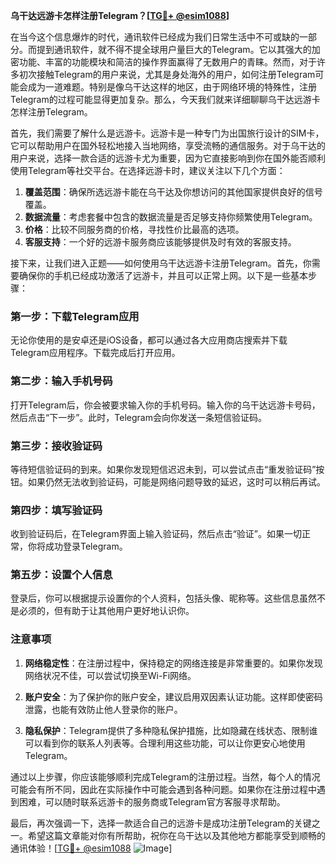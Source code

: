 **乌干达远游卡怎样注册Telegram？[[TG💪+ @esim1088](https://t.me/s/esim1088)]**

在当今这个信息爆炸的时代，通讯软件已经成为我们日常生活中不可或缺的一部分。而提到通讯软件，就不得不提全球用户量巨大的Telegram。它以其强大的加密功能、丰富的功能模块和简洁的操作界面赢得了无数用户的青睐。然而，对于许多初次接触Telegram的用户来说，尤其是身处海外的用户，如何注册Telegram可能会成为一道难题。特别是像乌干达这样的地区，由于网络环境的特殊性，注册Telegram的过程可能显得更加复杂。那么，今天我们就来详细聊聊乌干达远游卡怎样注册Telegram。

首先，我们需要了解什么是远游卡。远游卡是一种专门为出国旅行设计的SIM卡，它可以帮助用户在国外轻松地接入当地网络，享受流畅的通信服务。对于乌干达的用户来说，选择一款合适的远游卡尤为重要，因为它直接影响到你在国外能否顺利使用Telegram等社交平台。在选择远游卡时，建议关注以下几个方面：

1. **覆盖范围**：确保所选远游卡能在乌干达及你想访问的其他国家提供良好的信号覆盖。
2. **数据流量**：考虑套餐中包含的数据流量是否足够支持你频繁使用Telegram。
3. **价格**：比较不同服务商的价格，寻找性价比最高的选项。
4. **客服支持**：一个好的远游卡服务商应该能够提供及时有效的客服支持。

接下来，让我们进入正题——如何使用乌干达远游卡注册Telegram。首先，你需要确保你的手机已经成功激活了远游卡，并且可以正常上网。以下是一些基本步骤：

### 第一步：下载Telegram应用

无论你使用的是安卓还是iOS设备，都可以通过各大应用商店搜索并下载Telegram应用程序。下载完成后打开应用。

### 第二步：输入手机号码

打开Telegram后，你会被要求输入你的手机号码。输入你的乌干达远游卡号码，然后点击“下一步”。此时，Telegram会向你发送一条短信验证码。

### 第三步：接收验证码

等待短信验证码的到来。如果你发现短信迟迟未到，可以尝试点击“重发验证码”按钮。如果仍然无法收到验证码，可能是网络问题导致的延迟，这时可以稍后再试。

### 第四步：填写验证码

收到验证码后，在Telegram界面上输入验证码，然后点击“验证”。如果一切正常，你将成功登录Telegram。

### 第五步：设置个人信息

登录后，你可以根据提示设置你的个人资料，包括头像、昵称等。这些信息虽然不是必须的，但有助于让其他用户更好地认识你。

### 注意事项

1. **网络稳定性**：在注册过程中，保持稳定的网络连接是非常重要的。如果你发现网络状况不佳，可以尝试切换至Wi-Fi网络。
   
2. **账户安全**：为了保护你的账户安全，建议启用双因素认证功能。这样即使密码泄露，也能有效防止他人登录你的账户。

3. **隐私保护**：Telegram提供了多种隐私保护措施，比如隐藏在线状态、限制谁可以看到你的联系人列表等。合理利用这些功能，可以让你更安心地使用Telegram。

通过以上步骤，你应该能够顺利完成Telegram的注册过程。当然，每个人的情况可能会有所不同，因此在实际操作中可能会遇到各种问题。如果你在注册过程中遇到困难，可以随时联系远游卡的服务商或Telegram官方客服寻求帮助。

最后，再次强调一下，选择一款适合自己的远游卡是成功注册Telegram的关键之一。希望这篇文章能对你有所帮助，祝你在乌干达以及其他地方都能享受到顺畅的通讯体验！[[TG💪+ @esim1088](https://t.me/s/esim1088) ![Image](https://i.postimg.cc/4NQfJmqS/Snipaste-2025-05-13-00-14-12.png)]